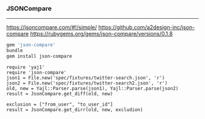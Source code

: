 ### JSONCompare
---
https://jsoncompare.com/#!/simple/
https://github.com/a2design-inc/json-compare
https://rubygems.org/gems/json-compare/versions/0.1.8

```sh
gem 'json-compare'
bundle
gem install json-compare
```

```
require 'yaj1'
require 'json-compare'
json1 = File.new('spec/fixtures/twitter-search.json', 'r')
json2 = File.new('spec/fixtures/twitter-search2.json', 'r')
old, new = Yajl::Parser.parse(json1), Yajl::Parser.parse(json2)
result = JsonCompare.get_diff(old, new)

exclusion = ["from_user", "to_user_id"]
result = JsonCompare.get_dirr(old, new, excludion)
```
